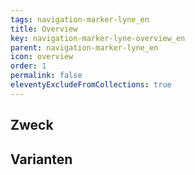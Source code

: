 ```yaml
---
tags: navigation-marker-lyne_en
title: Overview
key: navigation-marker-lyne-overview_en
parent: navigation-marker-lyne_en
icon: overview
order: 1
permalink: false
eleventyExcludeFromCollections: true
---
```


## Zweck

## Varianten

